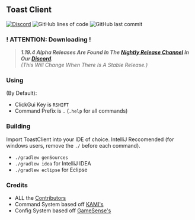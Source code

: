 ## Toast Client
[![Discord](https://img.shields.io/discord/668416925671489547)](https://discord.gg/PASHZanfyc)
![GitHub lines of code](https://tokei.rs/b1/github/RemainingToast/toastclient)
![GitHub last commit](https://img.shields.io/github/last-commit/RemainingToast/toastclient)

### ! ATTENTION: Downloading !
> ***1.19.4 Alpha Releases Are Found In The [Nightly Release Channel](https://discord.com/channels/668416925671489547/738156249035571210) In Our [Discord](https://discord.gg/PASHZanfyc).***
<br>*(This Will Change When There Is A Stable Release.)*

### Using
(By Default):
* ClickGui Key is `RSHIFT`
* Command Prefix is `.` (`.help` for all commands)

### Building

Import ToastClient into your IDE of choice. IntelliJ Reccomended (for windows users, remove the `./` before each command).
- `./gradlew genSources`
- `./gradlew idea` for IntelliJ IDEA
- `./gradlew eclipse` for Eclipse

### Credits 

* ALL the [Contributors](https://github.com/RemainingToast/ToastClient/graphs/contributors)
* Command System based off [KAMI's](https://github.com/zeroeightysix/KAMI/)
* Config System based off [GameSense's](https://github.com/IUDevman/gamesense-client)

